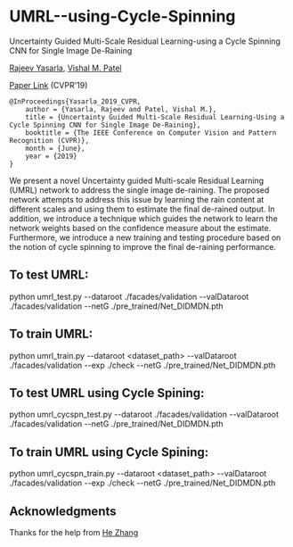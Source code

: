 # UMRL--using-Cycle-Spinning
Uncertainty Guided Multi-Scale Residual Learning-using a Cycle Spinning CNN for Single Image De-Raining

[Rajeev Yasarla](https://scholar.google.com/citations?user=R8dwrxEAAAAJ&hl=en&oi=ao), [Vishal M. Patel](http://www.rci.rutgers.edu/~vmp93/)

[Paper Link](http://openaccess.thecvf.com/content_CVPR_2019/papers/Yasarla_Uncertainty_Guided_Multi-Scale_Residual_Learning-Using_a_Cycle_Spinning_CNN_for_CVPR_2019_paper.pdf) (CVPR'19)


    @InProceedings{Yasarla_2019_CVPR,
        author = {Yasarla, Rajeev and Patel, Vishal M.},
        title = {Uncertainty Guided Multi-Scale Residual Learning-Using a Cycle Spinning CNN for Single Image De-Raining},
        booktitle = {The IEEE Conference on Computer Vision and Pattern Recognition (CVPR)},
        month = {June},
        year = {2019}
    }

We present a novel Uncertainty guided Multi-scale Residual Learning (UMRL) network to address the single image de-raining. The proposed network attempts to  address this issue by learning the rain content at different scales and using them to estimate the final de-rained output.  In addition, we introduce a technique which guides the network to learn the network weights based on the confidence measure about the estimate.  Furthermore, we introduce a new training and testing procedure based on the notion of cycle spinning to improve the final de-raining performance.

## To test UMRL:
python umrl_test.py --dataroot ./facades/validation --valDataroot ./facades/validation --netG ./pre_trained/Net_DIDMDN.pth

## To train UMRL:
python umrl_train.py  --dataroot <dataset_path>  --valDataroot ./facades/validation --exp ./check --netG ./pre_trained/Net_DIDMDN.pth

## To test UMRL using Cycle Spining:
python umrl_cycspn_test.py --dataroot ./facades/validation --valDataroot ./facades/validation --netG ./pre_trained/Net_DIDMDN.pth

## To train UMRL using Cycle Spining:
python umrl_cycspn_train.py  --dataroot <dataset_path>  --valDataroot ./facades/validation --exp ./check --netG ./pre_trained/Net_DIDMDN.pth

## Acknowledgments
Thanks for the help from [He Zhang](https://sites.google.com/site/hezhangsprinter/)
